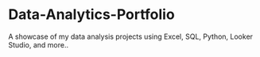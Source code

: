 # Data-Analytics-Portfolio
A showcase of my data analysis projects using Excel, SQL, Python, Looker Studio, and more..
